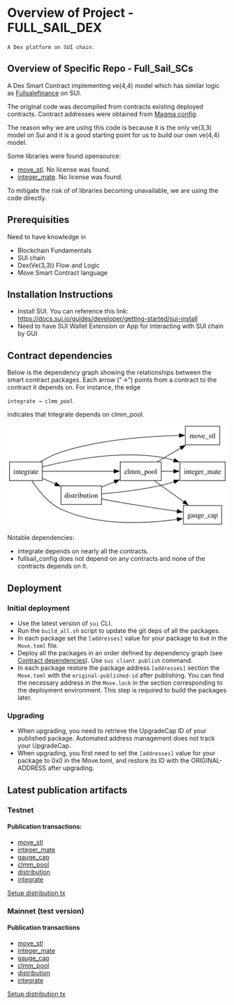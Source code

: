 # Overview of Project - FULL_SAIL_DEX

    A Dex platform on SUI chain.

## Overview of Specific Repo - Full_Sail_SCs

A Dex Smart Contract implementing ve(4,4) model which has similar logic as [Fullsalefinance](https://fullsalefinance.io/) on SUI.

The original code was decompiled from contracts existing deployed contracts. Contract addresses were obtained
from [Magma config](https://github.com/MagmaFinanceIO/magma_clmm_sdk/blob/main/src/config/mainnet.ts).

The reason why we are using this code is because it is the only ve(3,3) model on Sui and it is a good starting point for us to build our own ve(4,4) model.

Some libraries were found opensource:
    
- [move_stl](https://github.com/FullsaleFinanceIO/move-stl). No license was found.
- [integer_mate](https://github.com/FullsaleFinanceIO/integer-mate). No license was found.

To mitigate the risk of of libraries becoming unavailable, we are using the code directly.

## Prerequisities

Need to have knowledge in
- Blockchain Fundamentals
- SUI chain
- Dex(Ve(3,3)) Flow and Logic
- Move Smart Contract language

## Installation Instructions

- Install SUI. You can reference this link: https://docs.sui.io/guides/developer/getting-started/sui-install
- Need to have SUI Wallet Extension or App for interacting with SUI chain by GUI

## Contract dependencies

Below is the dependency graph showing the relationships between the smart contract packages. Each arrow ("→") points from a contract to the contract it depends on. For instance, the edge

`integrate → clmm_pool`

indicates that Integrate depends on clmm_pool.

![Dependency Graph](dependency_graph.svg)

Notable dependencies:
- integrate depends on nearly all the contracts.
- fullsail_config does not depend on any contracts and none of the contracts depends on it.

## Deployment

### Initial deployment
- Use the latest version of `sui` CLI.
- Run the `build_all.sh` script to update the git deps of all the packages.
- In each package set the `[addresses]` value for your package to `0x0` in the `Move.toml` file.
- Deploy all the packages in an order defined by dependency graph (see [Contract dependencies](#contract-dependencies)). 
Use `sui client publish` command.
- In each package restore the package address `[addresses]` section the `Move.toml` with the `original-published-id` after publishing.
You can find the necessary address in the `Move.lock` in the section corresponding to the deployment environment. 
This step is required to build the packages later.

### Upgrading
- When upgrading, you need to retrieve the UpgradeCap ID of your published package. Automated address management does not track your UpgradeCap.
- When upgrading, you first need to set the `[addresses]` value for your package to 0x0 in the Move.toml, and restore its ID with the ORIGINAL-ADDRESS after upgrading.

## Latest publication artifacts

### Testnet

#### Publication transactions:

- [move_stl](https://testnet.suivision.xyz/txblock/GmnSDVgMEj9FhMBZr4KDeqbSKZmDydfbXSqgA8ToUg1C)
- [integer_mate](https://testnet.suivision.xyz/txblock/58sGFmxKmD7rdKcGWJTKvv61EjYLGn5uAELmphQ6MFga)
- [gauge_cap](https://testnet.suivision.xyz/txblock/Wi57YbH9vRspiEc9LL22NxDjxnQXTV1igShdpzKXvpD)
- [clmm_pool](https://testnet.suivision.xyz/txblock/JDixgrY2ukAH7osgCeJX8YfTeq9xSEPE68VJPmF1EBJs)
- [distribution](https://testnet.suivision.xyz/txblock/ECihTgcyGtTsQdDDs6SjC9x2616brY6jnq4sZnSQc23R)
- [integrate](https://testnet.suivision.xyz/txblock/7FhEtcJBxGJGyntVUwMkemhqgGEZZwgUL63M3xSqwDDb)

[Setup distribution tx](https://testnet.suivision.xyz/txblock/6Z1DjeSo25XEu48MSteNSSmkv1MAD17hH5w1D3YckaL7)

### Mainnet (test version)

#### Publication transactions

- [move_stl](https://suivision.xyz/txblock/DJSKVGhe4Zc27dbWHjq4QVyoXGxXePKTZJMahpxsKssf)
- [integer_mate](https://suivision.xyz/txblock/7KCHahBXG6hfFMnRwNfnWg4Zy6QpWK5qK3cDgg7DcR8R)
- [gauge_cap](https://suivision.xyz/txblock/EgSaGcfSMcqemH9QgcQrwquue4kbCWxEiHnfzTcnQwsP)
- [clmm_pool](https://suivision.xyz/txblock/CuoZkRJNFEqZrA9oByC83BMdhxcHTeLpCaBPjQCyyUpA)
- [distribution](https://suivision.xyz/txblock/CbKBgFnwjhEPemt7LCB9qmpXUEST5BUyyuUJVmapTMRe)
- [integrate](https://suivision.xyz/txblock/Es3DqkbX1cibjToEmiWcd1awpAh763mb36amNAuAm3Xh)

[Setup distribution tx](https://suivision.xyz/txblock/76dT6eHyzTiXR4fe14pzAASeEpq2FnX6DBkpcLATVBrQ)
